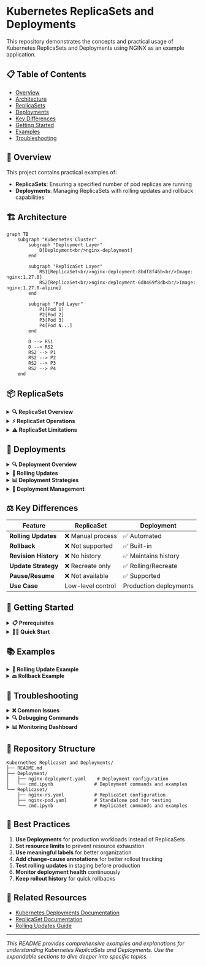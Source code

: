 # Kubernetes ReplicaSets and Deployments

This repository demonstrates the concepts and practical usage of Kubernetes ReplicaSets and Deployments using NGINX as an example application.

## 📋 Table of Contents

- [Overview](#overview)
- [Architecture](#architecture)
- [ReplicaSets](#replicasets)
- [Deployments](#deployments)
- [Key Differences](#key-differences)
- [Getting Started](#getting-started)
- [Examples](#examples)
- [Troubleshooting](#troubleshooting)

## 🎯 Overview

This project contains practical examples of:
- **ReplicaSets**: Ensuring a specified number of pod replicas are running
- **Deployments**: Managing ReplicaSets with rolling updates and rollback capabilities

## 🏗️ Architecture

```mermaid
graph TB
    subgraph "Kubernetes Cluster"
        subgraph "Deployment Layer"
            D[Deployment<br/>nginx-deployment]
        end
        
        subgraph "ReplicaSet Layer"
            RS1[ReplicaSet<br/>nginx-deployment-8bdf8f46b<br/>Image: nginx:1.27.0]
            RS2[ReplicaSet<br/>nginx-deployment-6d8469f8db<br/>Image: nginx:1.27.0-alpine]
        end
        
        subgraph "Pod Layer"
            P1[Pod 1]
            P2[Pod 2]
            P3[Pod 3]
            P4[Pod N...]
        end
        
        D --> RS1
        D --> RS2
        RS2 --> P1
        RS2 --> P2
        RS2 --> P3
        RS2 --> P4
    end
```

## 📦 ReplicaSets

<details>
<summary><strong>🔍 ReplicaSet Overview</strong></summary>

A ReplicaSet ensures that a specified number of pod replicas are running at any given time. It's a lower-level controller that maintains the desired state of pods.

### Key Features:
- **Self-healing**: Automatically replaces failed pods
- **Scaling**: Maintains desired replica count
- **Label-based selection**: Uses selectors to manage pods

### Configuration Example:
```yaml
apiVersion: apps/v1
kind: ReplicaSet
metadata:
  name: nginx-replicaset
spec:
  replicas: 3
  selector:
    matchLabels:
      app: nginx
  template:
    metadata:
      labels:
        app: nginx
    spec:
      containers:
      - name: nginx
        image: nginx:1.27.0-alpine
        ports:
        - containerPort: 80
```

</details>

<details>
<summary><strong>⚡ ReplicaSet Operations</strong></summary>

### Basic Commands:
```bash
# Create ReplicaSet
kubectl apply -f nginx-rs.yaml

# View ReplicaSets
kubectl get rs

# Describe ReplicaSet
kubectl describe rs nginx-replicaset

# Scale ReplicaSet
kubectl scale rs nginx-replicaset --replicas=5

# Delete ReplicaSet
kubectl delete -f nginx-rs.yaml
```

### Self-Healing Demonstration:
```bash
# Delete a pod - ReplicaSet will recreate it
kubectl delete pod <pod-name>

# Verify new pod creation
kubectl get pods
```

</details>

<details>
<summary><strong>⚠️ ReplicaSet Limitations</strong></summary>

### Key Limitations:
1. **No Rolling Updates**: Cannot update pod template without manual intervention
2. **Manual Pod Recreation**: Must delete pods manually to apply template changes
3. **No Rollback**: No built-in rollback mechanism

### Update Process:
```mermaid
sequenceDiagram
    participant User
    participant ReplicaSet
    participant OldPods
    participant NewPods
    
    User->>ReplicaSet: Update image in template
    Note over ReplicaSet: Template updated but pods unchanged
    User->>OldPods: Manually delete pods
    ReplicaSet->>NewPods: Create new pods with updated image
```

</details>

## 🚀 Deployments

<details>
<summary><strong>🔍 Deployment Overview</strong></summary>

A Deployment provides declarative updates for Pods and ReplicaSets. It manages ReplicaSets and provides additional features like rolling updates and rollbacks.

### Key Features:
- **Rolling Updates**: Gradual replacement of old pods with new ones
- **Rollback**: Easy rollback to previous versions
- **Revision History**: Maintains deployment history
- **Pause/Resume**: Control over update process

### Configuration Example:
```yaml
apiVersion: apps/v1
kind: Deployment
metadata:
  name: nginx-deployment
  labels:
    app: nginx
  annotations:
    "kubernetes.io/change-cause": "update nginx to tag 1.27.0-alpine"
spec:
  replicas: 10
  selector:
    matchLabels:
      app: nginx
  template:
    metadata:
      labels:
        app: nginx
    spec:
      containers:
      - name: nginx
        image: nginx:1.27.0-alpine
        ports:
        - containerPort: 80
```

</details>

<details>
<summary><strong>🔄 Rolling Updates</strong></summary>

### Rolling Update Process:
```mermaid
sequenceDiagram
    participant User
    participant Deployment
    participant OldRS as Old ReplicaSet
    participant NewRS as New ReplicaSet
    participant Pods
    
    User->>Deployment: Update image
    Deployment->>NewRS: Create new ReplicaSet
    NewRS->>Pods: Create new pods (25% max surge)
    Deployment->>OldRS: Scale down old pods (25% max unavailable)
    Note over Deployment: Repeat until all pods updated
    Deployment->>OldRS: Scale to 0 replicas
```

### Rolling Update Commands:
```bash
# Apply updated deployment
kubectl apply -f nginx-deployment.yaml

# Check rollout status
kubectl rollout status deployment/nginx-deployment

# View rollout history
kubectl rollout history deployment/nginx-deployment

# Rollback to previous version
kubectl rollout undo deployment/nginx-deployment

# Rollback to specific revision
kubectl rollout undo deployment/nginx-deployment --to-revision=2
```

</details>

<details>
<summary><strong>📊 Deployment Strategies</strong></summary>

### Rolling Update Strategy:
```yaml
spec:
  strategy:
    type: RollingUpdate
    rollingUpdate:
      maxUnavailable: 25%  # Max pods that can be unavailable
      maxSurge: 25%        # Max pods above desired replica count
```

### Update Flow:
```mermaid
graph LR
    subgraph "Rolling Update Process"
        A[Current State<br/>10 Pods v1.0] --> B[Create New Pods<br/>13 Pods total<br/>10 v1.0 + 3 v2.0]
        B --> C[Terminate Old Pods<br/>10 Pods total<br/>7 v1.0 + 3 v2.0]
        C --> D[Continue Process<br/>Until all updated]
        D --> E[Final State<br/>10 Pods v2.0]
    end
```

</details>

<details>
<summary><strong>🔧 Deployment Management</strong></summary>

### Scaling Operations:
```bash
# Scale deployment
kubectl scale deployment nginx-deployment --replicas=20

# Auto-scaling (if HPA is configured)
kubectl autoscale deployment nginx-deployment --min=5 --max=20 --cpu-percent=80
```

### Annotation Management:
```bash
# Add change-cause annotation
kubectl annotate deployment nginx-deployment \
  "kubernetes.io/change-cause=update nginx to tag 1.27.1-alpine" --overwrite
```

### Monitoring Commands:
```bash
# Watch deployment status
kubectl get deployment -w

# View detailed deployment info
kubectl describe deployment nginx-deployment

# Check ReplicaSets created by deployment
kubectl get rs
```

</details>

## ⚖️ Key Differences

| Feature | ReplicaSet | Deployment |
|---------|------------|------------|
| **Rolling Updates** | ❌ Manual process | ✅ Automated |
| **Rollback** | ❌ Not supported | ✅ Built-in |
| **Revision History** | ❌ No history | ✅ Maintains history |
| **Update Strategy** | ❌ Recreate only | ✅ Rolling/Recreate |
| **Pause/Resume** | ❌ Not available | ✅ Supported |
| **Use Case** | Low-level control | Production deployments |

## 🚀 Getting Started

<details>
<summary><strong>📋 Prerequisites</strong></summary>

- Kubernetes cluster (local or cloud)
- kubectl configured
- Docker (for image management)

### Verify Setup:
```bash
kubectl cluster-info
kubectl get nodes
```

</details>

<details>
<summary><strong>🏃‍♂️ Quick Start</strong></summary>

### 1. Deploy ReplicaSet:
```bash
cd Replicaset/
kubectl apply -f nginx-rs.yaml
kubectl get rs
kubectl get pods
```

### 2. Deploy with Deployment:
```bash
cd ../Deployment/
kubectl apply -f nginx-deployment.yaml
kubectl get deployment
kubectl get pods
```

### 3. Test Rolling Update:
```bash
# Edit nginx-deployment.yaml to change image version
kubectl apply -f nginx-deployment.yaml
kubectl rollout status deployment/nginx-deployment
```

</details>

## 📚 Examples

<details>
<summary><strong>🔄 Rolling Update Example</strong></summary>

### Scenario: Update NGINX from 1.27.0 to 1.27.0-alpine

```bash
# Initial deployment
kubectl apply -f nginx-deployment.yaml

# Check current image
kubectl describe deployment nginx-deployment | grep Image

# Update image in nginx-deployment.yaml
# Change: nginx:1.27.0 → nginx:1.27.0-alpine

# Apply update
kubectl apply -f nginx-deployment.yaml

# Monitor rolling update
kubectl rollout status deployment/nginx-deployment

# Verify update
kubectl get pods
kubectl describe pod <pod-name> | grep Image
```

### Update Process Visualization:
```mermaid
gantt
    title Rolling Update Timeline
    dateFormat X
    axisFormat %s
    
    section Old ReplicaSet
    10 Pods Running    :active, old1, 0, 30
    8 Pods Running     :old2, 30, 45
    5 Pods Running     :old3, 45, 60
    0 Pods Running     :old4, 60, 75
    
    section New ReplicaSet
    3 Pods Creating    :new1, 30, 45
    5 Pods Running     :new2, 45, 60
    10 Pods Running    :active, new3, 60, 90
```

</details>

<details>
<summary><strong>🔙 Rollback Example</strong></summary>

### Scenario: Rollback failed deployment

```bash
# Check rollout history
kubectl rollout history deployment/nginx-deployment

# Rollback to previous version
kubectl rollout undo deployment/nginx-deployment

# Rollback to specific revision
kubectl rollout undo deployment/nginx-deployment --to-revision=1

# Verify rollback
kubectl rollout status deployment/nginx-deployment
```

</details>

## 🔧 Troubleshooting

<details>
<summary><strong>❌ Common Issues</strong></summary>

### 1. ImagePullBackOff Error:
```bash
# Symptoms
kubectl get pods
# NAME                               READY   STATUS             RESTARTS   AGE
# nginx-deployment-668b588f8b-blvmr   0/1     ImagePullBackOff   0          2m

# Diagnosis
kubectl describe pod <pod-name>
# Look for: Failed to pull image "nginx:invalid-tag"

# Solution
# Fix image tag in deployment YAML and reapply
```

### 2. Rolling Update Stuck:
```bash
# Check deployment status
kubectl describe deployment nginx-deployment

# Check ReplicaSets
kubectl get rs

# Force rollback if needed
kubectl rollout undo deployment/nginx-deployment
```

### 3. Pod Not Starting:
```bash
# Check pod events
kubectl describe pod <pod-name>

# Check logs
kubectl logs <pod-name>

# Check resource constraints
kubectl top pods
```

</details>

<details>
<summary><strong>🔍 Debugging Commands</strong></summary>

```bash
# Deployment debugging
kubectl get deployment -o wide
kubectl describe deployment <deployment-name>
kubectl rollout status deployment/<deployment-name>

# ReplicaSet debugging
kubectl get rs -o wide
kubectl describe rs <replicaset-name>

# Pod debugging
kubectl get pods -o wide
kubectl describe pod <pod-name>
kubectl logs <pod-name>
kubectl exec -it <pod-name> -- /bin/bash
```

</details>

<details>
<summary><strong>📊 Monitoring Dashboard</strong></summary>

### Key Metrics to Monitor:
```mermaid
graph TD
    A[Deployment Health] --> B[Available Replicas]
    A --> C[Ready Replicas]
    A --> D[Updated Replicas]
    
    E[Pod Health] --> F[Running Pods]
    E --> G[Pending Pods]
    E --> H[Failed Pods]
    
    I[Update Status] --> J[Rollout Progress]
    I --> K[Revision History]
    I --> L[Update Strategy]
```

### Monitoring Commands:
```bash
# Watch resources
kubectl get deployment -w
kubectl get pods -w

# Resource usage
kubectl top pods
kubectl top nodes

# Events
kubectl get events --sort-by=.metadata.creationTimestamp
```

</details>

## 📁 Repository Structure

```
Kubernethes Replicaset and Deployments/
├── README.md
├── Deployment/
│   ├── nginx-deployment.yaml    # Deployment configuration
│   └── cmd.ipynb               # Deployment commands and examples
└── Replicaset/
    ├── nginx-rs.yaml           # ReplicaSet configuration
    ├── nginx-pod.yaml          # Standalone pod for testing
    └── cmd.ipynb               # ReplicaSet commands and examples
```

## 🎯 Best Practices

1. **Use Deployments** for production workloads instead of ReplicaSets
2. **Set resource limits** to prevent resource exhaustion
3. **Use meaningful labels** for better organization
4. **Add change-cause annotations** for better rollout tracking
5. **Test rolling updates** in staging before production
6. **Monitor deployment health** continuously
7. **Keep rollout history** for quick rollbacks

## 🔗 Related Resources

- [Kubernetes Deployments Documentation](https://kubernetes.io/docs/concepts/workloads/controllers/deployment/)
- [ReplicaSet Documentation](https://kubernetes.io/docs/concepts/workloads/controllers/replicaset/)
- [Rolling Updates Guide](https://kubernetes.io/docs/tutorials/kubernetes-basics/update/update-intro/)

---

*This README provides comprehensive examples and explanations for understanding Kubernetes ReplicaSets and Deployments. Use the expandable sections to dive deeper into specific topics.*